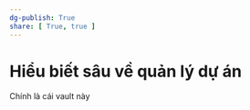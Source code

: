 ```yaml
---
dg-publish: True
share: [ True, true ]
---
```

# Hiểu biết sâu về quản lý dự án
Chính là cái vault này